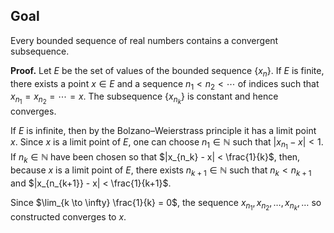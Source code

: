 ## Goal
Every bounded sequence of real numbers contains a convergent subsequence.

**Proof.** Let $E$ be the set of values of the bounded sequence $\{x_n\}$. If $E$ is finite, there exists a point $x \in E$ and a sequence $n_1 < n_2 < \cdots$ of indices such that $x_{n_1} = x_{n_2} = \cdots = x$. The subsequence $\{x_{n_k}\}$ is constant and hence converges.

If $E$ is infinite, then by the Bolzano–Weierstrass principle it has a limit point $x$. Since $x$ is a limit point of $E$, one can choose $n_1 \in \mathbb{N}$ such that $|x_{n_1} - x| < 1$. If $n_k \in \mathbb{N}$ have been chosen so that $|x_{n_k} - x| < \frac{1}{k}$, then, because $x$ is a limit point of $E$, there exists $n_{k+1} \in \mathbb{N}$ such that $n_k < n_{k+1}$ and $|x_{n_{k+1}} - x| < \frac{1}{k+1}$.

Since $\lim_{k \to \infty} \frac{1}{k} = 0$, the sequence $x_{n_1}, x_{n_2}, \ldots, x_{n_k}, \ldots$ so constructed converges to $x$.